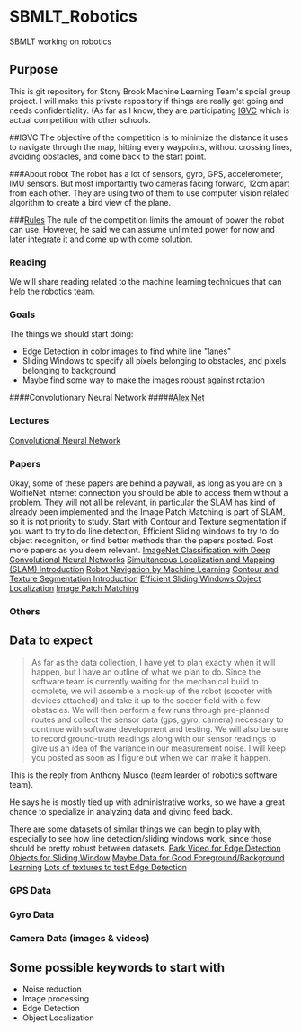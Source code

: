 # SBMLT_Robotics
SBMLT working on robotics

## Purpose
This is git repository for Stony Brook Machine Learning Team's spcial group project. I will make this private repository if things are really get going and needs confidentiality. (As far as I know, they are participating [IGVC](http://www.igvc.org) which is actual competition with other schools.

##IGVC
The objective of the competition is to minimize the distance it uses to navigate through the map, hitting every waypoints, without crossing lines, avoiding obstacles, and come back to the start point.

###About robot
The robot has a lot of sensors, gyro, GPS, accelerometer, IMU sensors. But most importantly two cameras facing forward, 12cm apart from each other. They are using two of them to use computer vision related algorithm to create a bird view of the plane. 

###[Rules](http://www.igvc.org/2016IGVCRules.pdf)
The rule of the competition limits the amount of power the robot can use. However, he said we can assume unlimited power for now and later integrate it and come up with come solution.

### Reading
We will share reading related to the machine learning techniques that can help the robotics team.

### Goals
The things we should start doing:
* Edge Detection in color images to find white line "lanes"
* Sliding Windows to specify all pixels belonging to obstacles, and pixels belonging to background
* Maybe find some way to make the images robust against rotation

####Convolutionary Neural Network
#####[Alex Net](http://papers.nips.cc/paper/4824-imagenet-classification-with-deep-convolutional-neural-networks.pdf)

### Lectures
[Convolutional Neural Network](https://youtu.be/n6hpQwq7Inw?list=PLNlv3xIQ7DATd3ARF_NtKUs2nzuH_mhWd)

### Papers
Okay, some of these papers are behind a paywall, as long as you are on a WolfieNet internet connection you should be able to access them without a problem. They will not all be relevant, in particular the SLAM has kind of already been implemented and the Image Patch Matching is part of SLAM, so it is not priority to study. Start with Contour and Texture segmentation if you want to try to do line detection, Efficient Sliding windows to try to do object recognition, or find better methods than the papers posted. Post more papers as you deem relevant.
[ImageNet Classification with Deep Convolutional Neural Networks](http://papers.nips.cc/paper/4824-imagenet-classification-with-deep-convolutional-neural-networks.pdf)
[Simultaneous Localization and Mapping (SLAM) Introduction](http://ocw.mit.edu/courses/aeronautics-and-astronautics/16-412j-cognitive-robotics-spring-2005/projects/1aslam_blas_repo.pdf)
[Robot Navigation by Machine Learning](http://ieeexplore.ieee.org/xpls/abs_all.jsp?arnumber=6419894&tag=1)
[Contour and Texture Segmentation Introduction](http://www.cs.berkeley.edu/~malik/papers/MalikBLS.pdf)
[Efficient Sliding Windows Object Localization](http://www.kyb.mpg.de/fileadmin/user_upload/files/publications/pdfs/pdf5070.pdf)
[Image Patch Matching](https://www.cs.ubc.ca/~lowe/papers/ijcv04.pdf)

### Others

## Data to expect

>As far as the data collection, I have yet to plan exactly when it will happen, but I have an outline of what we plan to do. Since the software team is currently waiting for the mechanical build to complete, we will assemble a mock-up of the robot (scooter with devices attached) and take it up to the soccer field with a few obstacles. We will then perform a few runs through pre-planned routes and collect the sensor data (gps, gyro, camera) necessary to continue with software development and testing. We will also be sure to record ground-truth readings along with our sensor readings to give us an idea of the variance in our measurement noise. I will keep you posted as soon as I figure out when we can make it happen.

This is the reply from Anthony Musco (team learder of robotics software team).

He says he is mostly tied up with administrative works, so we have a great chance to specialize in analyzing data and giving feed back.

There are some datasets of similar things we can begin to play with, especially to see how line detection/sliding windows work, since those should be pretty robust between datasets.
[Park Video for Edge Detection](http://ilab.usc.edu/siagian/Research/data/PAMI07/PAMI07data.html)
[Objects for Sliding Window](http://www.vision.caltech.edu/html-files/archive.html)
[Maybe Data for Good Foreground/Background Learning](http://research.microsoft.com/en-us/projects/i2i/data.aspx)
[Lots of textures to test Edge Detection](http://mosaic.utia.cas.cz/index.php?act=view_texs)

### GPS Data

### Gyro Data

### Camera Data (images & videos)

## Some possible keywords to start with
* Noise reduction
* Image processing
* Edge Detection
* Object Localization

